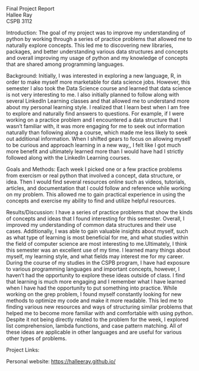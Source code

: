 Final Project Report  
Hallee Ray  
CSPB 3112  


Introduction: 
The goal of my project was to improve my understanding of python by working through a series of practice problems that allowed me to naturally explore concepts. This led me to discovering new libraries, packages, and better understanding various data structures and concepts and overall improving my usage of python and my knowledge of concepts that are shared among programming languages.


Background: 
Initially, I was interested in exploring a new language, R, in order to make myself more marketable for data science jobs. However, this semester I also took the Data Science course and learned that data science is not very interesting to me. I also initially planned to follow along with several LinkedIn Learning classes and that allowed me to understand more about my personal learning style. I realized that I learn best when I am free to explore and naturally find answers to questions. For example, if I were working on a practice problem and I encountered a data structure that I wasn’t familiar with, it was more engaging for me to seek out information naturally than following along a course, which made me less likely to seek out additional information. When I shifted gears to focus on allowing myself to be curious and approach learning in a new way,, I felt like I got much more benefit and ultimately learned more than I would have had I strictly followed along with the LinkedIn 
Learning courses.


Goals and Methods: 
Each week I picked one or a few practice problems from exercism or real python that involved a concept, data structure, or idea. Then I would find several resources online such as videos, tutorials, articles, and documentation that I could follow and reference while working on my problem. This allowed me to gain practical experience in using the concepts and exercise my ability to find and utilize helpful resources. 


Results/Discussion: 
I have a series of practice problems that show the kinds of concepts and ideas that I found interesting for this semester. Overall, I improved my understanding of common data structures and their use cases. Additionally, I was able to gain valuable insights about myself, such as what type of learning is most beneficial for me, and what studies within the field of computer science are most interesting to me.Ultimately, I think this semester was an excellent use of my time. I learned many things about myself, my learning style, and what fields may interest me for my career. During the course of my studies in the CSPB program, I have had exposure to various programming languages and important concepts, however, I haven’t had the opportunity to explore these ideas outside of class. I find that learning is much more engaging and I remember what I have learned when I have had the opportunity to put something into practice. While working on the grep problem, I found myself constantly looking for new methods to optimize my code and make it more readable. This led me to finding various new resources and ways of structuring similar problems that helped me to become more familiar with and comfortable with using python. Despite it not being directly related to the problem for the week, I explored list comprehension, lambda functions, and case pattern matching. All of these ideas are applicable in other languages and are useful for various other types of problems. 


Project Links: 


Personal website: https://halleeray.github.io/


